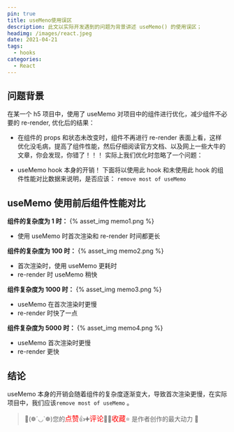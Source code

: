 ```yaml
---
pin: true
title: useMeno使用误区
description: 此文以实际开发遇到的问题为背景讲述 useMemo() 的使用误区；
headimg: /images/react.jpeg
date: 2021-04-21
tags:
  - hooks
categories:
  - React
---
```


## 问题背景

在某一个 h5 项目中，使用了 useMemo 对项目中的组件进行优化，减少组件不必要的 re-render, 优化后的结果：

- 在组件的 props 和状态未改变时，组件不再进行 re-render
  表面上看，这样优化没毛病，提高了组件性能，然后仔细阅读官方文档、以及网上一些大牛的文章，你会发现，你错了！！！
  实际上我们优化时忽略了一个问题：

- useMemo hook 本身的开销！
  下面将以使用此 hook 和未使用此 hook 的组件性能对比数据来说明，是否应该：
  `remove most of useMemo`

## useMemo 使用前后组件性能对比

**组件的复杂度为 1 时：**
{% asset_img memo1.png %}

- 使用 useMemo 时首次渲染和 re-render 时间都更长

**组件的复杂度为 100 时：**
{% asset_img memo2.png %}

- 首次渲染时，使用 useMemo 更耗时
- re-render 时 useMemo 稍快

**组件复杂度为 1000 时：**
{% asset_img memo3.png %}

- useMemo 在首次渲染时更慢
- re-render 时快了一点

**组件复杂度为 5000 时：**
{% asset_img memo4.png %}

- useMemo 首次渲染时更慢
- re-render 更快

## 结论

useMemo 本身的开销会随着组件的复杂度逐渐变大，导致首次渲染更慢，在实际项目中，我们应该`remove most of useMemo` 。

> 🥂(❁´◡`❁)您的<font  color=red size=3>点赞</font>👍➕<font  color=red size=3>评论</font>📝➕<font  color=red size=3>收藏</font>⭐ 是作者创作的最大动力 🤞
